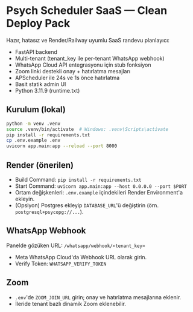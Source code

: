# Psych Scheduler SaaS — Clean Deploy Pack

Hazır, hatasız ve Render/Railway uyumlu SaaS randevu planlayıcı:
- FastAPI backend
- Multi-tenant (tenant_key ile per-tenant WhatsApp webhook)
- WhatsApp Cloud API entegrasyonu için stub fonksiyon
- Zoom linki destekli onay + hatırlatma mesajları
- APScheduler ile 24s ve 1s önce hatırlatma
- Basit statik admin UI
- Python 3.11.9 (runtime.txt)

## Kurulum (lokal)
```bash
python -m venv .venv
source .venv/bin/activate  # Windows: .venv\Scripts\activate
pip install -r requirements.txt
cp .env.example .env
uvicorn app.main:app --reload --port 8000
```

## Render (önerilen)
- Build Command: `pip install -r requirements.txt`
- Start Command: `uvicorn app.main:app --host 0.0.0.0 --port $PORT`
- Ortam değişkenleri: `.env.example` içindekileri Render Environment'a ekleyin.
- (Opsiyon) Postgres ekleyip `DATABASE_URL`'ü değiştirin (örn. `postgresql+psycopg://...`).

## WhatsApp Webhook
Panelde gözüken URL: `/whatsapp/webhook/<tenant_key>`
- Meta WhatsApp Cloud'da Webhook URL olarak girin.
- Verify Token: `WHATSAPP_VERIFY_TOKEN`

## Zoom
- `.env`'de `ZOOM_JOIN_URL` girin; onay ve hatırlatma mesajlarına eklenir.
- İleride tenant bazlı dinamik Zoom eklenebilir.
